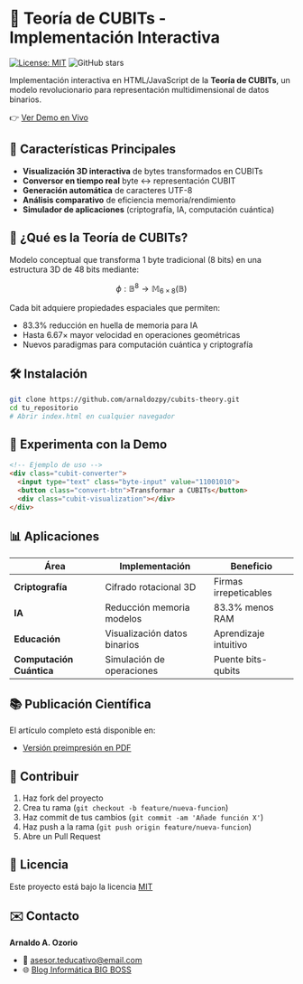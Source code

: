 # 🧊 Teoría de CUBITs - Implementación Interactiva

[![License: MIT](https://img.shields.io/badge/License-MIT-yellow.svg)](https://opensource.org/licenses/MIT)
![GitHub stars](https://img.shields.io/github/stars/arnaldozpy/cubits-theory?style=social)

Implementación interactiva en HTML/JavaScript de la **Teoría de CUBITs**, un modelo revolucionario para representación multidimensional de datos binarios.

👉 [Ver Demo en Vivo](https://arnaldozpy.github.io/cubits-theory/CUBITs.html)

## 🚀 Características Principales
- **Visualización 3D interactiva** de bytes transformados en CUBITs
- **Conversor en tiempo real** byte ↔ representación CUBIT
- **Generación automática** de caracteres UTF-8
- **Análisis comparativo** de eficiencia memoria/rendimiento
- **Simulador de aplicaciones** (criptografía, IA, computación cuántica)

## 🧩 ¿Qué es la Teoría de CUBITs?
Modelo conceptual que transforma 1 byte tradicional (8 bits) en una estructura 3D de 48 bits mediante:

```math
\phi: \mathbb{B}^8 \rightarrow \mathbb{M}_{6×8}(\mathbb{B})
```

Cada bit adquiere propiedades espaciales que permiten:
- 83.3% reducción en huella de memoria para IA
- Hasta 6.67× mayor velocidad en operaciones geométricas
- Nuevos paradigmas para computación cuántica y criptografía

## 🛠️ Instalación
```bash
git clone https://github.com/arnaldozpy/cubits-theory.git
cd tu_repositorio
# Abrir index.html en cualquier navegador
```

## 🧪 Experimenta con la Demo
```html
<!-- Ejemplo de uso -->
<div class="cubit-converter">
  <input type="text" class="byte-input" value="11001010">
  <button class="convert-btn">Transformar a CUBITs</button>
  <div class="cubit-visualization"></div>
</div>
```

## 📊 Aplicaciones
| Área                | Implementación                  | Beneficio               |
|---------------------|---------------------------------|-------------------------|
| **Criptografía**    | Cifrado rotacional 3D           | Firmas irrepeticables   |
| **IA**              | Reducción memoria modelos       | 83.3% menos RAM         |
| **Educación**       | Visualización datos binarios    | Aprendizaje intuitivo   |
| **Computación Cuántica**| Simulación de operaciones    | Puente bits-qubits      |

## 📚 Publicación Científica
El artículo completo está disponible en:
- [Versión preimpresión en PDF](https://arnaldozpy.github.io/cubits-theory/artículos/Articulo_TEORIA-CUBITs.pdf)

## 🤝 Contribuir
1. Haz fork del proyecto
2. Crea tu rama (`git checkout -b feature/nueva-funcion`)
3. Haz commit de tus cambios (`git commit -am 'Añade función X'`)
4. Haz push a la rama (`git push origin feature/nueva-funcion`)
5. Abre un Pull Request

## 📄 Licencia
Este proyecto está bajo la licencia [MIT](LICENSE)

## ✉️ Contacto
**Arnaldo A. Ozorio**  
- 📧 asesor.teducativo@email.com  
- 🌐 [Blog Informática BIG BOSS](https://informaticabigbosspy.blogspot.com)
